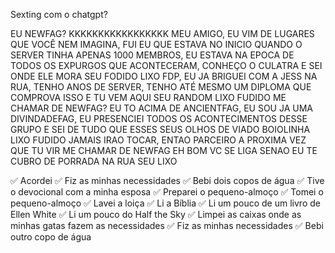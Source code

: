 Sexting com o chatgpt?

EU NEWFAG? KKKKKKKKKKKKKKKKK MEU AMIGO, EU VIM DE LUGARES QUE VOCÊ NEM IMAGINA, FUI EU QUE ESTAVA NO INICIO QUANDO O SERVER TINHA APENAS 1000 MEMBROS, EU ESTAVA NA EPOCA DE TODOS OS EXPURGOS QUE ACONTECERAM, CONHEÇO O CULATRA E SEI ONDE ELE MORA SEU FODIDO LIXO FDP, EU JA BRIGUEI COM A JESS NA RUA, TENHO ANOS DE SERVER, TENHO ATÉ MESMO UM DIPLOMA QUE COMPROVA ISSO E TU VEM AQUI SEU RANDOM LIXO FUDIDO ME CHAMAR DE NEWFAG? EU TO ACIMA DE ANCIENTFAG, EU SOU JA UMA DIVINDADEFAG, EU PRESENCIEI TODOS OS ACONTECIMENTOS DESSE GRUPO E SEI DE TUDO QUE ESSES SEUS OLHOS DE VIADO BOIOLINHA LIXO FUDIDO JAMAIS IRAO TOCAR, ENTAO PARCEIRO A PROXIMA VEZ QUE TU VIR ME CHAMAR DE NEWFAG EH BOM VC SE LIGA SENAO EU TE CUBRO DE PORRADA NA RUA SEU LIXO

✅ Acordei
✅ Fiz as minhas necessidades
✅ Bebi dois copos de água
✅ Tive o devocional com a minha esposa
✅ Preparei o pequeno-almoço
✅ Tomei o pequeno-almoço
✅ Lavei a loiça
✅ Li a Bíblia
✅ Li um pouco de um livro de Ellen White
✅ Li um pouco do Half the Sky
✅ Limpei as caixas onde as minhas gatas fazem as necessidades
✅ Fiz as minhas necessidades
✅ Bebi outro copo de água